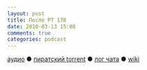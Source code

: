 ```yaml
---
layout: post
title: После РТ 178
date: 2010-03-13 15:08
comments: true
categories: podcast
---
```

[аудио](http://cdn.radio-t.com/rt178post.mp3) ● [пиратский torrent](http://pirates.radio-t.com/torrents/rt178post.mp3.torrent) ● [лог чата](http://chat.radio-t.com/logs/radio-t-178.html) ● [wiki](http://wiki.radio-t.com/%D0%9F%D0%BE%D1%81%D0%BB%D0%B5_%D0%A0%D0%A2_178)<audio src="http://cdn.radio-t.com/rt178post.mp3" preload="none">
